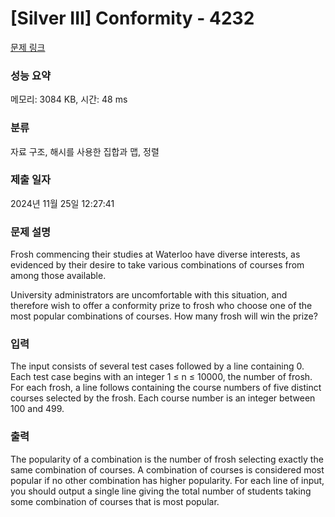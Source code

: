# [Silver III] Conformity - 4232 

[문제 링크](https://www.acmicpc.net/problem/4232) 

### 성능 요약

메모리: 3084 KB, 시간: 48 ms

### 분류

자료 구조, 해시를 사용한 집합과 맵, 정렬

### 제출 일자

2024년 11월 25일 12:27:41

### 문제 설명

<p>Frosh commencing their studies at Waterloo have diverse interests, as evidenced by their desire to take various combinations of courses from among those available.</p>

<p>University administrators are uncomfortable with this situation, and therefore wish to offer a conformity prize to frosh who choose one of the most popular combinations of courses. How many frosh will win the prize?</p>

### 입력 

 <p>The input consists of several test cases followed by a line containing 0. Each test case begins with an integer 1 ≤ n ≤ 10000, the number of frosh. For each frosh, a line follows containing the course numbers of five distinct courses selected by the frosh. Each course number is an integer between 100 and 499.</p>

### 출력 

 <p>The popularity of a combination is the number of frosh selecting exactly the same combination of courses. A combination of courses is considered most popular if no other combination has higher popularity. For each line of input, you should output a single line giving the total number of students taking some combination of courses that is most popular.</p>

